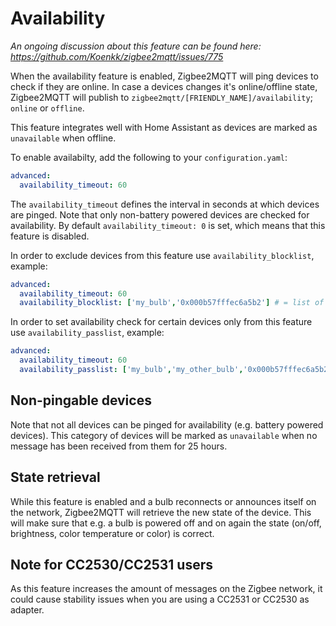 ---
---
# Availability
*An ongoing discussion about this feature can be found here: https://github.com/Koenkk/zigbee2mqtt/issues/775*

When the availability feature is enabled, Zigbee2MQTT will ping devices to check if they are online.
In case a devices changes it's online/offline state, Zigbee2MQTT will publish to `zigbee2mqtt/[FRIENDLY_NAME]/availability`; `online` or `offline`.

This feature integrates well with Home Assistant as devices are marked as `unavailable` when offline.

To enable availabilty, add the following to your `configuration.yaml`:

```yaml
advanced:
  availability_timeout: 60
```

The `availability_timeout` defines the interval in seconds at which devices are pinged.
Note that only non-battery powered devices are checked for availability.
By default `availability_timeout: 0` is set, which means that this feature is disabled.

In order to exclude devices from this feature use `availability_blocklist`, example:

```yaml
advanced:
  availability_timeout: 60
  availability_blocklist: ['my_bulb','0x000b57fffec6a5b2'] # = list of friendly names or IEEE addresses
```

In order to set availability check for certain devices only from this feature use `availability_passlist`, example:

```yaml
advanced:
  availability_timeout: 60
  availability_passlist: ['my_bulb','my_other_bulb','0x000b57fffec6a5b2'] # = list of friendly names or IEEE addresses
```

## Non-pingable devices
Note that not all devices can be pinged for availability (e.g. battery powered devices).
This category of devices will be marked as `unavailable` when no message has been received from them for 25 hours.

## State retrieval
While this feature is enabled and a bulb reconnects or announces itself on the network, Zigbee2MQTT will retrieve the new state of the device.
This will make sure that e.g. a bulb is powered off and on again the state (on/off, brightness, color temperature or color) is correct.

## Note for CC2530/CC2531 users
As this feature increases the amount of messages on the Zigbee network, it could cause stability issues when you are using a CC2531 or CC2530 as adapter.
